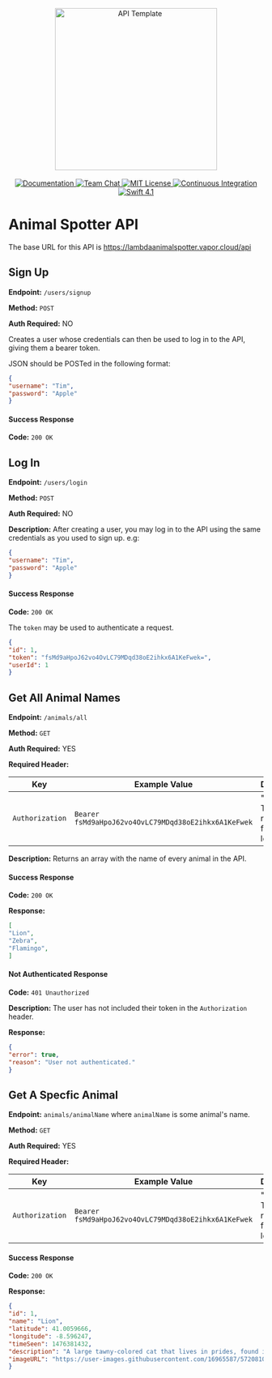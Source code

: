 <p align="center">
    <img src="https://user-images.githubusercontent.com/1342803/36623515-7293b4ec-18d3-11e8-85ab-4e2f8fb38fbd.png" width="320" alt="API Template">
    <br>
    <br>
    <a href="http://docs.vapor.codes/3.0/">
        <img src="http://img.shields.io/badge/read_the-docs-2196f3.svg" alt="Documentation">
    </a>
    <a href="https://discord.gg/vapor">
        <img src="https://img.shields.io/discord/431917998102675485.svg" alt="Team Chat">
    </a>
    <a href="LICENSE">
        <img src="http://img.shields.io/badge/license-MIT-brightgreen.svg" alt="MIT License">
    </a>
    <a href="https://circleci.com/gh/vapor/api-template">
        <img src="https://circleci.com/gh/vapor/api-template.svg?style=shield" alt="Continuous Integration">
    </a>
    <a href="https://swift.org">
        <img src="http://img.shields.io/badge/swift-4.1-brightgreen.svg" alt="Swift 4.1">
    </a>
</p>

# Animal Spotter API

The base URL for this API is https://lambdaanimalspotter.vapor.cloud/api

## Sign Up

**Endpoint:** `/users/signup`

**Method:** `POST`

**Auth Required:** NO

Creates a user whose credentials can then be used to log in to the API, giving them a bearer token.

JSON should be POSTed in the following format: 

``` JSON
{
"username": "Tim",
"password": "Apple"
}
```

#### Success Response

**Code:** `200 OK`

## Log In

**Endpoint:** `/users/login`

**Method:** `POST`

**Auth Required:** NO

**Description:** After creating a user, you may log in to the API using the same credentials as you used to sign up. e.g:

``` JSON 
{
"username": "Tim",
"password": "Apple"
}
```

#### Success Response

**Code:** `200 OK`

The `token` may be used to authenticate a request.

``` JSON
{
"id": 1,
"token": "fsMd9aHpoJ62vo4OvLC79MDqd38oE2ihkx6A1KeFwek=",
"userId": 1
}
```

## Get All Animal Names

**Endpoint:** `/animals/all`

**Method:** `GET`

**Auth Required:** YES

**Required Header:** 

| Key | Example Value | Description |
|---|---|---|
| `Authorization` | `Bearer fsMd9aHpoJ62vo4OvLC79MDqd38oE2ihkx6A1KeFwek` | "Bearer " + The token returned from logging in | 

**Description:** Returns an array with the name of every animal in the API.

#### Success Response

**Code:** `200 OK`

**Response:** 

``` JSON
[
"Lion",
"Zebra",
"Flamingo",
]
```

#### Not Authenticated Response

**Code:** `401 Unauthorized`

**Description:** The user has not included their token in the `Authorization` header.

**Response:**

``` JSON
{
"error": true,
"reason": "User not authenticated."
}
```

## Get A Specfic Animal

**Endpoint:** `animals/animalName` where `animalName` is some animal's name.

**Method:** `GET`

**Auth Required:** YES

**Required Header:** 

| Key | Example Value | Description |
|---|---|---|
| `Authorization` | `Bearer fsMd9aHpoJ62vo4OvLC79MDqd38oE2ihkx6A1KeFwek` | "Bearer " + The token returned from logging in | 

#### Success Response

**Code:** `200 OK`

**Response:**

``` JSON
{
"id": 1,
"name": "Lion",
"latitude": 41.0059666,
"longitude": -8.596247,
"timeSeen": 1476381432,
"description": "A large tawny-colored cat that lives in prides, found in Africa and northwestern India. The male has a flowing shaggy mane and takes little part in hunting, which is done cooperatively by the females.",
"imageURL": "https://user-images.githubusercontent.com/16965587/57208108-357e8000-6f8f-11e9-89fa-acd05e383c63.jpg"
}
```
